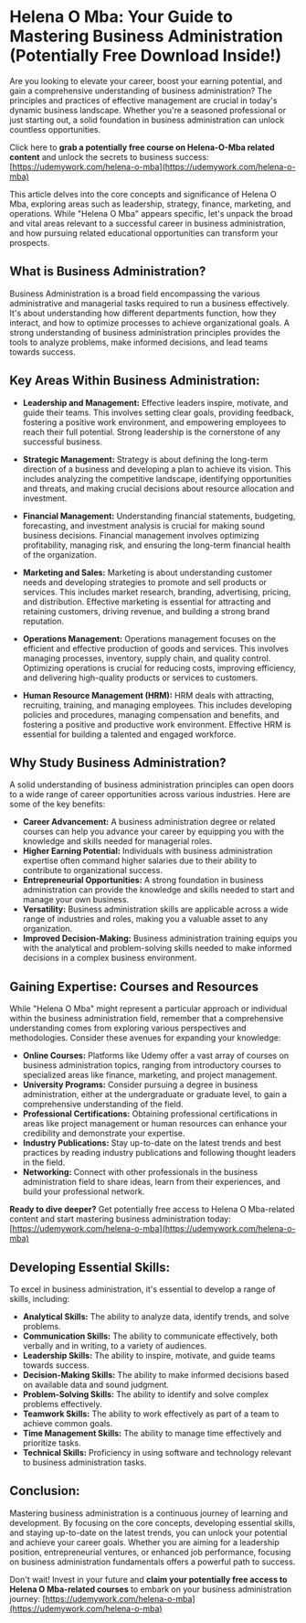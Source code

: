 # Helena O Mba: Your Guide to Mastering Business Administration (Potentially Free Download Inside!)

Are you looking to elevate your career, boost your earning potential, and gain a comprehensive understanding of business administration?  The principles and practices of effective management are crucial in today's dynamic business landscape.  Whether you're a seasoned professional or just starting out, a solid foundation in business administration can unlock countless opportunities.

Click here to **grab a potentially free course on Helena-O-Mba related content** and unlock the secrets to business success: [https://udemywork.com/helena-o-mba](https://udemywork.com/helena-o-mba)

This article delves into the core concepts and significance of Helena O Mba, exploring areas such as leadership, strategy, finance, marketing, and operations. While "Helena O Mba" appears specific, let's unpack the broad and vital areas relevant to a successful career in business administration, and how pursuing related educational opportunities can transform your prospects.

## What is Business Administration?

Business Administration is a broad field encompassing the various administrative and managerial tasks required to run a business effectively. It's about understanding how different departments function, how they interact, and how to optimize processes to achieve organizational goals.  A strong understanding of business administration principles provides the tools to analyze problems, make informed decisions, and lead teams towards success.

## Key Areas Within Business Administration:

*   **Leadership and Management:** Effective leaders inspire, motivate, and guide their teams. This involves setting clear goals, providing feedback, fostering a positive work environment, and empowering employees to reach their full potential.  Strong leadership is the cornerstone of any successful business.

*   **Strategic Management:**  Strategy is about defining the long-term direction of a business and developing a plan to achieve its vision.  This includes analyzing the competitive landscape, identifying opportunities and threats, and making crucial decisions about resource allocation and investment.

*   **Financial Management:** Understanding financial statements, budgeting, forecasting, and investment analysis is crucial for making sound business decisions. Financial management involves optimizing profitability, managing risk, and ensuring the long-term financial health of the organization.

*   **Marketing and Sales:** Marketing is about understanding customer needs and developing strategies to promote and sell products or services. This includes market research, branding, advertising, pricing, and distribution.  Effective marketing is essential for attracting and retaining customers, driving revenue, and building a strong brand reputation.

*   **Operations Management:** Operations management focuses on the efficient and effective production of goods and services. This involves managing processes, inventory, supply chain, and quality control.  Optimizing operations is crucial for reducing costs, improving efficiency, and delivering high-quality products or services to customers.

*   **Human Resource Management (HRM):** HRM deals with attracting, recruiting, training, and managing employees.  This includes developing policies and procedures, managing compensation and benefits, and fostering a positive and productive work environment.  Effective HRM is essential for building a talented and engaged workforce.

## Why Study Business Administration?

A solid understanding of business administration principles can open doors to a wide range of career opportunities across various industries.  Here are some of the key benefits:

*   **Career Advancement:** A business administration degree or related courses can help you advance your career by equipping you with the knowledge and skills needed for managerial roles.
*   **Higher Earning Potential:** Individuals with business administration expertise often command higher salaries due to their ability to contribute to organizational success.
*   **Entrepreneurial Opportunities:**  A strong foundation in business administration can provide the knowledge and skills needed to start and manage your own business.
*   **Versatility:** Business administration skills are applicable across a wide range of industries and roles, making you a valuable asset to any organization.
*   **Improved Decision-Making:**  Business administration training equips you with the analytical and problem-solving skills needed to make informed decisions in a complex business environment.

## Gaining Expertise: Courses and Resources

While "Helena O Mba" might represent a particular approach or individual within the business administration field, remember that a comprehensive understanding comes from exploring various perspectives and methodologies. Consider these avenues for expanding your knowledge:

*   **Online Courses:** Platforms like Udemy offer a vast array of courses on business administration topics, ranging from introductory courses to specialized areas like finance, marketing, and project management.
*   **University Programs:**  Consider pursuing a degree in business administration, either at the undergraduate or graduate level, to gain a comprehensive understanding of the field.
*   **Professional Certifications:**  Obtaining professional certifications in areas like project management or human resources can enhance your credibility and demonstrate your expertise.
*   **Industry Publications:**  Stay up-to-date on the latest trends and best practices by reading industry publications and following thought leaders in the field.
*   **Networking:**  Connect with other professionals in the business administration field to share ideas, learn from their experiences, and build your professional network.

**Ready to dive deeper?** Get potentially free access to Helena O Mba-related content and start mastering business administration today: [https://udemywork.com/helena-o-mba](https://udemywork.com/helena-o-mba)

## Developing Essential Skills:

To excel in business administration, it's essential to develop a range of skills, including:

*   **Analytical Skills:**  The ability to analyze data, identify trends, and solve problems.
*   **Communication Skills:**  The ability to communicate effectively, both verbally and in writing, to a variety of audiences.
*   **Leadership Skills:** The ability to inspire, motivate, and guide teams towards success.
*   **Decision-Making Skills:**  The ability to make informed decisions based on available data and sound judgment.
*   **Problem-Solving Skills:**  The ability to identify and solve complex problems effectively.
*   **Teamwork Skills:**  The ability to work effectively as part of a team to achieve common goals.
*   **Time Management Skills:** The ability to manage time effectively and prioritize tasks.
*   **Technical Skills:** Proficiency in using software and technology relevant to business administration tasks.

## Conclusion:

Mastering business administration is a continuous journey of learning and development. By focusing on the core concepts, developing essential skills, and staying up-to-date on the latest trends, you can unlock your potential and achieve your career goals. Whether you are aiming for a leadership position, entrepreneurial ventures, or enhanced job performance, focusing on business administration fundamentals offers a powerful path to success.

Don't wait! Invest in your future and **claim your potentially free access to Helena O Mba-related courses** to embark on your business administration journey: [https://udemywork.com/helena-o-mba](https://udemywork.com/helena-o-mba)
